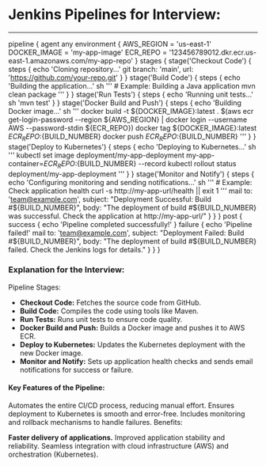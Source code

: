 # Jenkins Pipelines for Interview: 
---------------------------------

pipeline {
    agent any
    environment {
        AWS_REGION = 'us-east-1'
        DOCKER_IMAGE = 'my-app-image'
        ECR_REPO = '123456789012.dkr.ecr.us-east-1.amazonaws.com/my-app-repo'
    }
    stages {
        stage('Checkout Code') {
            steps {
                echo 'Cloning repository...'
                git branch: 'main', url: 'https://github.com/your-repo.git'
            }
        }
        stage('Build Code') {
            steps {
                echo 'Building the application...'
                sh '''
                # Example: Building a Java application
                mvn clean package
                '''
            }
        }
        stage('Run Tests') {
            steps {
                echo 'Running unit tests...'
                sh 'mvn test'
            }
        }
        stage('Docker Build and Push') {
            steps {
                echo 'Building Docker image...'
                sh '''
                docker build -t ${DOCKER_IMAGE}:latest .
                $(aws ecr get-login-password --region ${AWS_REGION} | docker login --username AWS --password-stdin ${ECR_REPO})
                docker tag ${DOCKER_IMAGE}:latest ${ECR_REPO}:${BUILD_NUMBER}
                docker push ${ECR_REPO}:${BUILD_NUMBER}
                '''
            }
        }
        stage('Deploy to Kubernetes') {
            steps {
                echo 'Deploying to Kubernetes...'
                sh '''
                kubectl set image deployment/my-app-deployment my-app-container=${ECR_REPO}:${BUILD_NUMBER} --record
                kubectl rollout status deployment/my-app-deployment
                '''
            }
        }
        stage('Monitor and Notify') {
            steps {
                echo 'Configuring monitoring and sending notifications...'
                sh '''
                # Example: Check application health
                curl -s http://my-app-url/health || exit 1
                '''
                mail to: 'team@example.com',
                     subject: "Deployment Successful: Build #${BUILD_NUMBER}",
                     body: "The deployment of build #${BUILD_NUMBER} was successful. Check the application at http://my-app-url/"
            }
        }
    }
    post {
        success {
            echo 'Pipeline completed successfully!'
        }
        failure {
            echo 'Pipeline failed!'
            mail to: 'team@example.com',
                 subject: "Deployment Failed: Build #${BUILD_NUMBER}",
                 body: "The deployment of build #${BUILD_NUMBER} failed. Check the Jenkins logs for details."
        }
    }
}

### Explanation for the Interview:
Pipeline Stages:

* **Checkout Code:** Fetches the source code from GitHub.
* **Build Code:** Compiles the code using tools like Maven.
* **Run Tests:** Runs unit tests to ensure code quality.
* **Docker Build and Push:** Builds a Docker image and pushes it to AWS ECR.
* **Deploy to Kubernetes:** Updates the Kubernetes deployment with the new Docker image.
* **Monitor and Notify:** Sets up application health checks and sends email notifications for success or failure.

#### Key Features of the Pipeline:

Automates the entire CI/CD process, reducing manual effort.
Ensures deployment to Kubernetes is smooth and error-free.
Includes monitoring and rollback mechanisms to handle failures.
Benefits:

**Faster delivery of applications.**
Improved application stability and reliability.
Seamless integration with cloud infrastructure (AWS) and orchestration (Kubernetes).